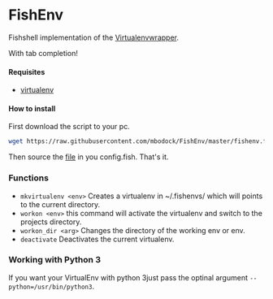# FishEnv

Fishshell implementation of the [Virtualenvwrapper](https://virtualenvwrapper.readthedocs.org/en/latest/).

With tab completion!


#### Requisites

* [virtualenv](https://pypi.python.org/pypi/virtualenv)


#### How to install
First download the script to your pc.
````bash
wget https://raw.githubusercontent.com/mbodock/FishEnv/master/fishenv.fish
````
Then source the [file](FishEnv/fishenv.fish) in you config.fish.
That's it.


### Functions

* `mkvirtualenv <env>` Creates a virtualenv in ~/.fishenvs/ which will points to the current directory.
* `workon <env>` this command will activate the virtualenv and switch to the projects directory.
* `workon_dir <arg>` Changes the directory of the working env or <arg> env.
* `deactivate` Deactivates the current virtualenv.


### Working with Python 3

If you want your VirtualEnv with python 3just pass the optinal argument `--python=/usr/bin/python3`.
